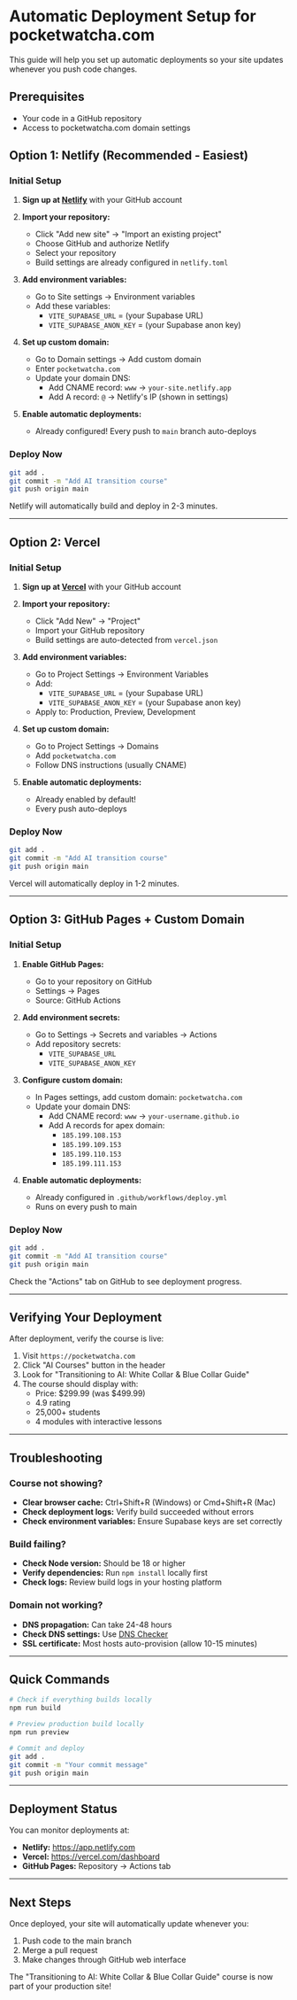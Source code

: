 # Automatic Deployment Setup for pocketwatcha.com

This guide will help you set up automatic deployments so your site updates whenever you push code changes.

## Prerequisites

- Your code in a GitHub repository
- Access to pocketwatcha.com domain settings

## Option 1: Netlify (Recommended - Easiest)

### Initial Setup

1. **Sign up at [Netlify](https://netlify.com)** with your GitHub account

2. **Import your repository:**
   - Click "Add new site" → "Import an existing project"
   - Choose GitHub and authorize Netlify
   - Select your repository
   - Build settings are already configured in `netlify.toml`

3. **Add environment variables:**
   - Go to Site settings → Environment variables
   - Add these variables:
     - `VITE_SUPABASE_URL` = (your Supabase URL)
     - `VITE_SUPABASE_ANON_KEY` = (your Supabase anon key)

4. **Set up custom domain:**
   - Go to Domain settings → Add custom domain
   - Enter `pocketwatcha.com`
   - Update your domain DNS:
     - Add CNAME record: `www` → `your-site.netlify.app`
     - Add A record: `@` → Netlify's IP (shown in settings)

5. **Enable automatic deployments:**
   - Already configured! Every push to `main` branch auto-deploys

### Deploy Now
```bash
git add .
git commit -m "Add AI transition course"
git push origin main
```

Netlify will automatically build and deploy in 2-3 minutes.

---

## Option 2: Vercel

### Initial Setup

1. **Sign up at [Vercel](https://vercel.com)** with your GitHub account

2. **Import your repository:**
   - Click "Add New" → "Project"
   - Import your GitHub repository
   - Build settings are auto-detected from `vercel.json`

3. **Add environment variables:**
   - Go to Project Settings → Environment Variables
   - Add:
     - `VITE_SUPABASE_URL` = (your Supabase URL)
     - `VITE_SUPABASE_ANON_KEY` = (your Supabase anon key)
   - Apply to: Production, Preview, Development

4. **Set up custom domain:**
   - Go to Project Settings → Domains
   - Add `pocketwatcha.com`
   - Follow DNS instructions (usually CNAME)

5. **Enable automatic deployments:**
   - Already enabled by default!
   - Every push auto-deploys

### Deploy Now
```bash
git add .
git commit -m "Add AI transition course"
git push origin main
```

Vercel will automatically deploy in 1-2 minutes.

---

## Option 3: GitHub Pages + Custom Domain

### Initial Setup

1. **Enable GitHub Pages:**
   - Go to your repository on GitHub
   - Settings → Pages
   - Source: GitHub Actions

2. **Add environment secrets:**
   - Go to Settings → Secrets and variables → Actions
   - Add repository secrets:
     - `VITE_SUPABASE_URL`
     - `VITE_SUPABASE_ANON_KEY`

3. **Configure custom domain:**
   - In Pages settings, add custom domain: `pocketwatcha.com`
   - Update your domain DNS:
     - Add CNAME record: `www` → `your-username.github.io`
     - Add A records for apex domain:
       - `185.199.108.153`
       - `185.199.109.153`
       - `185.199.110.153`
       - `185.199.111.153`

4. **Enable automatic deployments:**
   - Already configured in `.github/workflows/deploy.yml`
   - Runs on every push to main

### Deploy Now
```bash
git add .
git commit -m "Add AI transition course"
git push origin main
```

Check the "Actions" tab on GitHub to see deployment progress.

---

## Verifying Your Deployment

After deployment, verify the course is live:

1. Visit `https://pocketwatcha.com`
2. Click "AI Courses" button in the header
3. Look for "Transitioning to AI: White Collar & Blue Collar Guide"
4. The course should display with:
   - Price: $299.99 (was $499.99)
   - 4.9 rating
   - 25,000+ students
   - 4 modules with interactive lessons

---

## Troubleshooting

### Course not showing?
- **Clear browser cache:** Ctrl+Shift+R (Windows) or Cmd+Shift+R (Mac)
- **Check deployment logs:** Verify build succeeded without errors
- **Check environment variables:** Ensure Supabase keys are set correctly

### Build failing?
- **Check Node version:** Should be 18 or higher
- **Verify dependencies:** Run `npm install` locally first
- **Check logs:** Review build logs in your hosting platform

### Domain not working?
- **DNS propagation:** Can take 24-48 hours
- **Check DNS settings:** Use [DNS Checker](https://dnschecker.org)
- **SSL certificate:** Most hosts auto-provision (allow 10-15 minutes)

---

## Quick Commands

```bash
# Check if everything builds locally
npm run build

# Preview production build locally
npm run preview

# Commit and deploy
git add .
git commit -m "Your commit message"
git push origin main
```

---

## Deployment Status

You can monitor deployments at:
- **Netlify:** https://app.netlify.com
- **Vercel:** https://vercel.com/dashboard
- **GitHub Pages:** Repository → Actions tab

---

## Next Steps

Once deployed, your site will automatically update whenever you:
1. Push code to the main branch
2. Merge a pull request
3. Make changes through GitHub web interface

The "Transitioning to AI: White Collar & Blue Collar Guide" course is now part of your production site!
